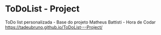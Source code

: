# ToDoList - Project
 ToDo list personalizada - Base do projeto Matheus Battisti - Hora de Codar
 https://tadeubruno.github.io/ToDoList---Project/
